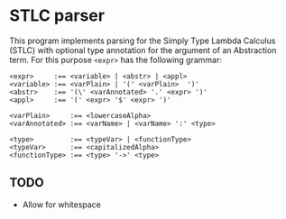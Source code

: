# STLC parser

This program implements parsing for the Simply Type Lambda Calculus (STLC) with optional type annotation for the argument of an Abstraction term. For this purpose `<expr>` has the following grammar:

```
<expr>     :== <variable> | <abstr> | <appl>
<variable> :== <varPlain> | '(' <varPlain>  ')'
<abstr>    :== '(\' <varAnnotated> '.' <expr> ')'
<appl>     :== '(' <expr> '$' <expr> ')'

<varPlain>     :== <lowercaseAlpha>
<varAnnotated> :== <varName> | <varName> ':' <type>

<type>         :== <typeVar> | <functionType>
<typeVar>      :== <capitalizedAlpha>
<functionType> :== <type> '->' <type>
```

## TODO

- Allow for whitespace